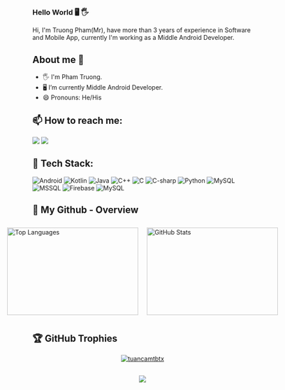 ### Hello World 🖥️ 🖐️
Hi, I'm Truong Pham(Mr), have more than 3 years of experience in Software and Mobile App, currently I'm working as a Middle Android Developer.

## About me 🐬
- 🖐️ I'm Pham Truong.
- 🖥️ I’m currently Middle Android Developer.
- 😄 Pronouns: He/His

## 📫 How to reach me:
<div>
  <a href="https://t.me/skunpham" target="_blank"><img src="https://img.shields.io/badge/-Telegram-%23086DD7?style=for-the-badge&logo=telegram&logoColor=white" target="_blank"></a>
  <a href = "mailto:skunpham28@gmail.com"><img src="https://img.shields.io/badge/-Gmail-%23333?style=for-the-badge&logo=gmail&logoColor=white" target="_blank"></a>
</div>

## 🌱 Tech Stack:
![Android](https://img.shields.io/badge/Android-3DDC84.svg?style=for-the-badge&logo=android&logoColor=white) 
![Kotlin](https://img.shields.io/badge/Kotlin-0095D5.svg?style=for-the-badge&logo=kotlin&logoColor=white) 
![Java](https://img.shields.io/badge/java-%23ED8B00.svg?style=for-the-badge&logo=openjdk&logoColor=white) 
![C++](https://img.shields.io/badge/C++-00599C.svg?style=for-the-badge&logo=c%2B%2B&logoColor=white) 
![C](https://img.shields.io/badge/C-A8B9CC.svg?style=for-the-badge&logo=c&logoColor=white) 
![C-sharp](https://img.shields.io/badge/C%23-239120.svg?style=for-the-badge&logo=c-sharp&logoColor=white) 
![Python](https://img.shields.io/badge/python-3670A0?style=for-the-badge&logo=python&logoColor=ffdd54)
![MySQL](https://img.shields.io/badge/mysql-4479A1.svg?style=for-the-badge&logo=mysql&logoColor=white) 
![MSSQL](https://img.shields.io/badge/MSSQL-CC2927.svg?style=for-the-badge&logo=microsoft-sql-server&logoColor=whit) 
![Firebase](https://img.shields.io/badge/firebase-%23039BE5.svg?style=for-the-badge&logo=firebase&logoColor=whit)
![MySQL](https://img.shields.io/badge/Git-F05032.svg?style=for-the-badge&logo=git&logoColor=white) 


## 🤠 My Github - Overview
<div style="display: flex; justify-content: center;">
<!--     <img src="https://github-readme-streak-stats.herokuapp.com/?user=truongpa28&theme=vue-dark&hide_border=true" alt="GitHub Streak" style="width:300px; height:200px; margin:10px;"> -->
    <img src="https://github-readme-stats.vercel.app/api/top-langs/?username=truongpa28&theme=vue-dark&show_icons=true&hide_border=true&layout=compact" alt="Top Languages" style="width:300px; height:200px; margin:10px;">
    <img src="https://github-readme-stats.vercel.app/api?username=truongpa28&theme=vue-dark&show_icons=true&hide_border=true&count_private=true" alt="GitHub Stats" style="width:300px; height:200px; margin:10px;">
</div>


## 🏆 GitHub Trophies
[<p align="center"> <a href=""><img src="https://github-profile-trophy.vercel.app/?username=truongpa28&no-frame=true&column=8&theme=dracula&title=MultiLanguage,Repositories,Stars,Followers,Commits,Experience,Issues,PullRequest" alt="tuancamtbtx" /></a> </p>]()


##
<p align="center">
  <img src="https://komarev.com/ghpvc/?username=truongpa28&color=0E9C47&style=for-the-badge">
<p align="center">
